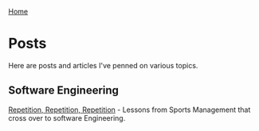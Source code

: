 [Home](/)

# Posts
Here are posts and articles I've penned on various topics. 

## Software Engineering



[Repetition, Repetition, Repetition](lessons-from-sport/repetition.md) - Lessons from Sports Management that cross over to software Engineering.





